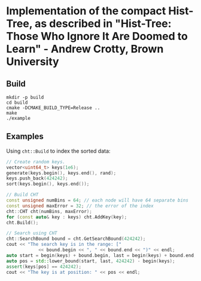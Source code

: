 Implementation of the compact Hist-Tree, as described in "Hist-Tree: Those Who Ignore It Are Doomed to Learn" - Andrew Crotty, Brown University
====

## Build

```
mkdir -p build
cd build
cmake -DCMAKE_BUILD_TYPE=Release ..
make
./example
```

## Examples

Using ``cht::Build`` to index the sorted data:

```c++
// Create random keys.
vector<uint64_t> keys(1e6);
generate(keys.begin(), keys.end(), rand);
keys.push_back(424242);
sort(keys.begin(), keys.end());

// Build CHT
const unsigned numBins = 64; // each node will have 64 separate bins
const unsigned maxError = 32; // the error of the index
cht::CHT cht(numBins, maxError);
for (const auto& key : keys) cht.AddKey(key);
cht.Build();

// Search using CHT
cht::SearchBound bound = cht.GetSearchBound(424242);
cout << "The search key is in the range: ["
			<< bound.begin << ", " << bound.end << ")" << endl;
auto start = begin(keys) + bound.begin, last = begin(keys) + bound.end;
auto pos = std::lower_bound(start, last, 424242) - begin(keys);
assert(keys[pos] == 424242);
cout << "The key is at position: " << pos << endl;
```
